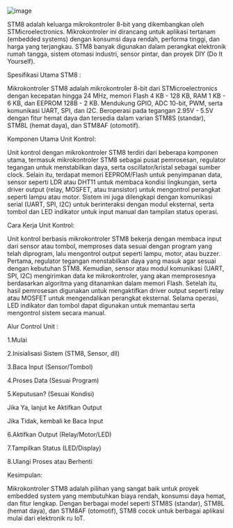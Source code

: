 ![image](https://github.com/user-attachments/assets/2b3e1413-0a44-4bd9-95e0-ea5dc008ac34)

STM8 adalah keluarga mikrokontroler 8-bit yang dikembangkan oleh STMicroelectronics. Mikrokontroler ini dirancang untuk aplikasi tertanam (embedded systems) dengan konsumsi daya rendah, performa tinggi, dan harga yang terjangkau. STM8 banyak digunakan dalam perangkat elektronik rumah tangga, sistem otomasi industri, sensor pintar, dan proyek DIY (Do It Yourself).                  


Spesifikasi Utama STM8 :

Mikrokontroler STM8 adalah mikrokontroler 8-bit dari STMicroelectronics dengan kecepatan hingga 24 MHz, memori Flash 4 KB - 128 KB, RAM 1 KB - 6 KB, dan EEPROM 128B - 2 KB. Mendukung GPIO, ADC 10-bit, PWM, serta komunikasi UART, SPI, dan I2C. Beroperasi pada tegangan 2.95V - 5.5V dengan fitur hemat daya dan tersedia dalam varian STM8S (standar), STM8L (hemat daya), dan STM8AF (otomotif).


Komponen Utama Unit Kontrol:

Unit kontrol dengan mikrokontroler STM8 terdiri dari beberapa komponen utama, termasuk mikrokontroler STM8 sebagai pusat pemrosesan, regulator tegangan untuk menstabilkan daya, serta oscillator/kristal sebagai sumber clock. Selain itu, terdapat memori EEPROM/Flash untuk penyimpanan data, sensor seperti LDR atau DHT11 untuk membaca kondisi lingkungan, serta driver output (relay, MOSFET, atau transistor) untuk mengontrol perangkat seperti lampu atau motor. Sistem ini juga dilengkapi dengan komunikasi serial (UART, SPI, I2C) untuk berinteraksi dengan modul eksternal, serta tombol dan LED indikator untuk input manual dan tampilan status operasi.


Cara Kerja Unit Kontrol:

Unit kontrol berbasis mikrokontroler STM8 bekerja dengan membaca input dari sensor atau tombol, memproses data sesuai dengan program yang telah diprogram, lalu mengontrol output seperti lampu, motor, atau buzzer. Pertama, regulator tegangan menstabilkan daya yang masuk agar sesuai dengan kebutuhan STM8. Kemudian, sensor atau modul komunikasi (UART, SPI, I2C) mengirimkan data ke mikrokontroler, yang akan memprosesnya berdasarkan algoritma yang ditanamkan dalam memori Flash. Setelah itu, hasil pemrosesan digunakan untuk mengaktifkan driver output seperti relay atau MOSFET untuk mengendalikan perangkat eksternal. Selama operasi, LED indikator dan tombol dapat digunakan untuk memantau serta mengontrol sistem secara manual.



Alur Control Unit :

1.Mulai

2.Inisialisasi Sistem (STM8, Sensor, dll)

3.Baca Input (Sensor/Tombol)

4.Proses Data (Sesuai Program)

5.Keputusan? (Sesuai Kondisi)

Jika Ya, lanjut ke Aktifkan Output

Jika Tidak, kembali ke Baca Input

6.Aktifkan Output (Relay/Motor/LED)

7.Tampilkan Status (LED/Display)

8.Ulangi Proses atau Berhenti


Kesimpulan:

Mikrokontroler STM8 adalah pilihan yang sangat baik untuk proyek embedded system yang membutuhkan biaya rendah, konsumsi daya hemat, dan fitur lengkap. Dengan berbagai model seperti STM8S (standar), STM8L (hemat daya), dan STM8AF (otomotif), STM8 cocok untuk berbagai aplikasi mulai dari elektronik ru IoT.
